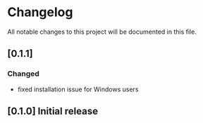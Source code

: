 # Changelog

All notable changes to this project will be documented in this file.

## [0.1.1]

### Changed

- fixed installation issue for Windows users

## [0.1.0] Initial release
